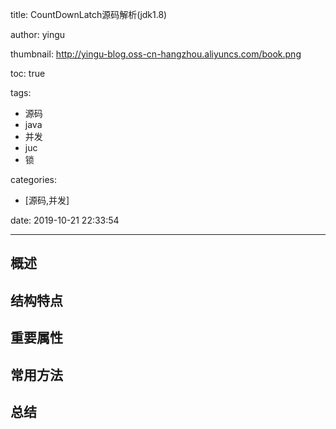 title: CountDownLatch源码解析(jdk1.8)

author: yingu

thumbnail: http://yingu-blog.oss-cn-hangzhou.aliyuncs.com/book.png

toc: true 

tags:

  - 源码
  - java
  - 并发
  - juc
  - 锁

categories: 

  - [源码,并发] 

date: 2019-10-21 22:33:54

---

## 概述

<!--more-->

## 结构特点

## 重要属性

## 常用方法

## 总结
